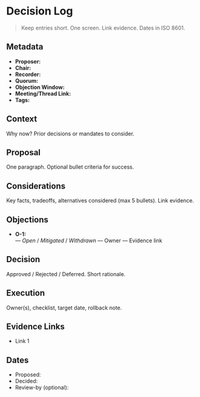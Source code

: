 # Decision Log

> Keep entries short. One screen. Link evidence. Dates in ISO 8601.

## Metadata
- **Proposer:** 
- **Chair:** 
- **Recorder:** 
- **Quorum:** 
- **Objection Window:** 
- **Meeting/Thread Link:** 
- **Tags:** 

## Context
Why now? Prior decisions or mandates to consider.

## Proposal
One paragraph. Optional bullet criteria for success.

## Considerations
Key facts, tradeoffs, alternatives considered (max 5 bullets). Link evidence.

## Objections
- **O-1:** <summary> — _Open_ / _Mitigated_ / _Withdrawn_ — Owner — Evidence link

## Decision
Approved / Rejected / Deferred. Short rationale.

## Execution
Owner(s), checklist, target date, rollback note.

## Evidence Links
- Link 1

## Dates
- Proposed: 
- Decided: 
- Review-by (optional): 
